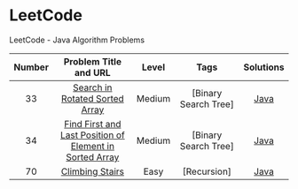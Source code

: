 # LeetCode
LeetCode - Java Algorithm Problems

| Number | Problem Title and URL | Level  | Tags | Solutions |
|:------:|:---------------------:|:------:|:----:|:---------:|
|33|[Search in Rotated Sorted Array](https://leetcode.com/problems/search-in-rotated-sorted-array/)|Medium|[Binary Search Tree]|[Java](https://github.com/Un-Jarvis/LeetCode/blob/master/Solutions/33.java)||
|34|[Find First and Last Position of Element in Sorted Array](https://leetcode.com/problems/find-first-and-last-position-of-element-in-sorted-array/)|Medium|[Binary Search Tree]|[Java](https://github.com/Un-Jarvis/LeetCode/blob/master/Solutions/34.java)||
|70|[Climbing Stairs](https://leetcode.com/problems/climbing-stairs/)|Easy|[Recursion]|[Java](https://github.com/Un-Jarvis/LeetCode/blob/master/Solutions/70.java)||